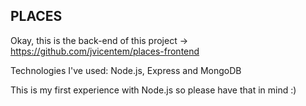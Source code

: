 ## PLACES ##

Okay, this is the back-end of this project -> https://github.com/jvicentem/places-frontend

Technologies I've used: Node.js, Express and MongoDB

This is my first experience with Node.js so please have that in mind :)
